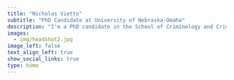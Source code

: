 ```yaml
---
title: "Nicholas Vietto"
subtitle: "PhD Candidate at University of Nebraska-Omaha"
description: "I'm a PhD candidate in the School of Criminology and Criminal Justice where my research centers on biopsychosocial criminology and quantitative methodology."
images:
  - img/headshot2.jpg
image_left: false
text_align_left: true
show_social_links: true 
type: home
---
```


